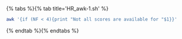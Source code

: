 {% tabs %}{% tab title='HR_awk-1.sh' %}

```sh
awk '{if (NF < 4){print "Not all scores are available for "$1}}'
```

{% endtab %}{% endtabs %}
